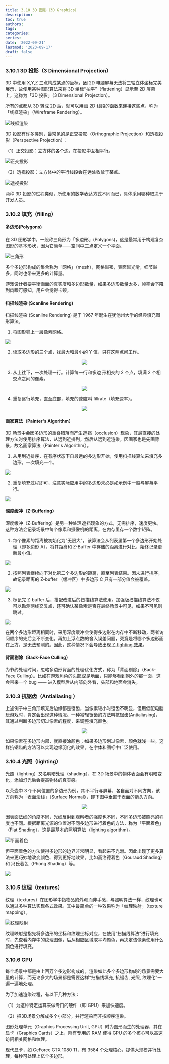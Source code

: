 ```yaml
---
title: 3.10 3D 图形（3D Graphics）
description: 
toc: true
authors:
tags:
categories:
series:
date: '2022-09-21'
lastmod: '2023-09-17'
draft: false
---
```

### 3.10.1 3D 投影（3 Dimensional Projection）

3D 中使用 X,Y,Z 三点构成某点的坐标，因 2D 电脑屏幕无法将三轴立体坐标完美展示，故使用某种图形算法来将 3D 坐标“拍平”（flattening）显示至 2D 屏幕上，这称为「3D 投影」（3 Dimensional Projection）。

所有的点都从 3D 转成 2D 后，就可以用画 2D 线段的函数来连接这些点，称为「线框渲染」（Wireframe Rendering）。

![线框渲染](https://zyin-1309341307.cos.ap-nanjing.myqcloud.com/note/%7B2023%3A%E5%B9%B4%201%3A%E6%9C%88%2024%3A%E6%97%A5%2020%3A%E6%97%B6%2033%3A%E5%88%86%2015%3A%E7%A7%92%20zpj2p2fxnp1674563595697.png)

3D 投影有许多类别，最常见的是正交投影（Orthographic Projection）和透视投影（Perspective Projection）：

（1）正交投影：立方体的各个边，在投影中互相平行。

![正交投影](https://zyin-1309341307.cos.ap-nanjing.myqcloud.com/note/%7B2023%3A%E5%B9%B4%201%3A%E6%9C%88%2024%3A%E6%97%A5%2020%3A%E6%97%B6%2035%3A%E5%88%86%2008%3A%E7%A7%92%20px0b8si0kn1674563708793.png)

（2）透视投影：立方体中的平行线段会在远处收敛于某点。

![透视投影](https://zyin-1309341307.cos.ap-nanjing.myqcloud.com/note/%7B2023%3A%E5%B9%B4%201%3A%E6%9C%88%2024%3A%E6%97%A5%2020%3A%E6%97%B6%2036%3A%E5%88%86%2041%3A%E7%A7%92%20wfl8ykh07f1674563801529.png)

两种 3D 投影的过程类似，所使用的数学表达方式不同而已，具体采用哪种取决于开发人员。

### 3.10.2 填充（filling）

#### 多边形(Polygons)

在 3D 图形学中，一般称三角形为「多边形」(Polygons)，这是最常用于构建复杂图形的基本形状，因为它简单——空间中三点定义一个平面。

![三角形](https://zyin-1309341307.cos.ap-nanjing.myqcloud.com/note/%7B2023%3A%E5%B9%B4%201%3A%E6%9C%88%2024%3A%E6%97%A5%2020%3A%E6%97%B6%2044%3A%E5%88%86%2016%3A%E7%A7%92%20j3ic527fsu1674564256388.png)

多个多边形构成的集合称为「网格」（mesh），网格越密，表面越光滑，细节越多，同时也带来更多的计算量。

游戏设计者要平衡画面的真实度和多边形数量，如果多边形数量太多，帧率会下降到肉眼可感知，用户会觉得卡顿。

#### 扫描线渲染 (Scanline Rendering)

扫描线渲染 (Scanline Rendering) 是于 1967 年诞生在犹他州大学的经典填充图形算法。

1. 将图形铺上一层像素网格。

![](https://zyin-1309341307.cos.ap-nanjing.myqcloud.com/note/%7B2023%3A%E5%B9%B4%201%3A%E6%9C%88%2024%3A%E6%97%A5%2020%3A%E6%97%B6%2042%3A%E5%88%86%2020%3A%E7%A7%92%20p2hzepqp4o1674564140582.png)

2. 读取多边形的三个点，找最大和最小的 Y 值，只在这两点间工作。

<div align="center"><img src="https://zyin-1309341307.cos.ap-nanjing.myqcloud.com/note/%7B2023%3A%E5%B9%B4%201%3A%E6%9C%88%2024%3A%E6%97%A5%2020%3A%E6%97%B6%2049%3A%E5%88%86%2046%3A%E7%A7%92%20b2kv1sr6251674564586335.png" style="zoom: 100%;" /></div>

3. 从上往下，一次处理一行。计算每一行和多边 形相交的 2 个点，填满 2 个相交点之间的像素。

<div align="center"><img src="https://zyin-1309341307.cos.ap-nanjing.myqcloud.com/note/1674564782168.png" style="zoom: 100%;" /></div>

4. 重复逐行填充，直至底部，填充的速度叫 fillrate（填充速率）。

<div align="center"><img src="https://zyin-1309341307.cos.ap-nanjing.myqcloud.com/note/1674564879425.png" style="zoom: 100%;" /></div>

#### 画家算法（Painter's Algorithm）

3D 场景中会因多边形的重叠错落而产生遮挡（occlusion）现象，其最直接的处理方法时使用排序算法，从远到近排列，然后从远到近渲染。因画家也是先画背景，故名画家算法（Painter's Algorithm）。

1. 从用到近排序，在有序状态下自最远的多边形开始，使用扫描线算法来填充多边形，一次填充一个。

![](https://zyin-1309341307.cos.ap-nanjing.myqcloud.com/note/1674565575794.png)

2. 重复填充过程即可，注意实际应用中的多边形未必是如示例中一般与屏幕平行。

![](https://zyin-1309341307.cos.ap-nanjing.myqcloud.com/note/1674565664840.png)

#### 深度缓冲（Z-Buffering）

深度缓冲（Z-Buffering）是另一种处理遮挡现象的方式，无需排序，速度更快。这种方法会记录场景中每个像素和摄像机的距离，在内存里存一个数字矩阵。

1. 每个像素的距离被初始化为"无限大"，该算法会从列表里第一个多边形开始处理（即多边形 A），将其距离和  Z-Buffer 中存储的距离进行对比，始终记录更新最小值。

![](https://zyin-1309341307.cos.ap-nanjing.myqcloud.com/note/1674565901798.png)

2. 按照列表继续向下对比第二个多边形的距离，直至列表结束。因未进行排序，故记录距离的 Z-buffer （缓冲区）中多边形 C 只有一部分值会被覆盖。

![](https://zyin-1309341307.cos.ap-nanjing.myqcloud.com/note/1674565972323.png)

3. 标记完  Z-buffer 后，搭配改进后的扫描线算法使用。加强版扫描线算法不仅可以勘测两线交叉点，还可确认某像素是否在最终场景中可见，如果不可见则跳过。

![](https://zyin-1309341307.cos.ap-nanjing.myqcloud.com/note/1674566263036.png)

在两个多边形距离相同时，采用深度缓冲会使得多边形在内存中不断移动，两者访问顺序的先后会不断变化。再加上浮点数的舍入误差问题，究竟是将哪个多边形画在上方，是无法预测的。因此，这种情况下会导致出现[ Z-fighting 效果](https://youtu.be/TEAtmCYYKZA?list=PL8dPuuaLjXtNlUrzyH5r6jN9ulIgZBpdo&t=470)。

#### 背面剔除（Back-Face Culling）

为节约处理时间，忽略多边形背面的处理优化方式，称为「背面剔除」（Back-Face Culling）。比如在游戏角色的头部或是地面，只能够看到朝外的那一面，这会带来一个 bug —— 进入模型后从内部向外看，头部和地面会消失。

### 3.10.3 抗锯齿（Antialiasing ）

上述例子中三角形填充后边缘都是锯齿，当像素较小时锯齿不明显，但用低配电脑玩游戏时，肯定会出现这种情况。一种减轻锯齿的方法叫抗锯齿(Antialiasing)，其通过判断多边形切过像素的程度，来调整填充颜色。

<div align="center"><img src="https://zyin-1309341307.cos.ap-nanjing.myqcloud.com/note/1674565222853.png" style="zoom: 100%;" /></div>

如果像素在多边形内部，就直接涂颜色；如果多边形划过像素，颜色就浅一些。这样抗锯齿的方法可以实现边缘羽化的效果，在字体和图标中广泛使用。

### 3.10.4 光照（lighting）

光照（lighting）又名明暗处理（shading），在 3D 场景中的物体表面会有明暗变化，添加灯光后会提高物体的真实感。

以茶壶中 3 个不同位置的多边形为例，其不平行与屏幕，各自面对不同方向，该方向称为「表面法线」（Surface Normal），即下图中垂直于表面的箭头方向。

<div align="center"><img src="https://zyin-1309341307.cos.ap-nanjing.myqcloud.com/note/1674566884963.png" style="zoom: 100%;"/> <alt=''表面法线'' /></div>

因表面法线的角度不同，光线反射到观察者的强度也不同，不同多边形被照亮的程度也不同。根据距离光源的位置对不同多边形进行着色的方法，称为「平面着色」（Flat Shading），这是最基本的照明算法（lighting algorithm）。

![平面着色](https://zyin-1309341307.cos.ap-nanjing.myqcloud.com/note/1674567485134.png)

但平面着色的方法使得多边形的边界非常明显，看起来不光滑。因此出现了更多算法来更巧妙地改变颜色、得到更好地效果，比如高洛德着色（Gouraud Shading）和 冯氏着色（Phong Shading）等。

![](https://zyin-1309341307.cos.ap-nanjing.myqcloud.com/note/1674567566930.png)

### 3.10.5 纹理（textures）

纹理（textures）在图形学中指物品的外观而非手感，与照明算法一样，纹理也可以通过多种算法实现各式效果。其中最简单的一种效果称为「纹理映射」（texture mapping）。

![纹理映射](https://zyin-1309341307.cos.ap-nanjing.myqcloud.com/note/1674567956898.png)

纹理映射是指先将多边形的坐标和纹理坐标对应，在使用“扫描线算法”进行填充时，先查看内存中的纹理图像，后从相应区域取平均颜色，再决定该像素使用什么颜色进行填充。

### 3.10.6 GPU

每个场景中都是由上百万个多边形构成的，渲染如此多个多边形构成的场景需要大量的计算，而无论多大的场景都是需要这样“扫描线填充, 抗锯齿, 光照, 纹理化”一遍一遍地处理。

为了加速渲染过程，有以下几种方法：

（1）为这种特定运算来做专门的硬件（即 GPU）来加快速度。

（2）把3D场景分解成多个小部分，并行渲染而非按顺序渲染。

图形处理单元（Graphics Processing Unit, GPU）时为图形而生的处理器，其在显卡（Graphics Cards）之上，附有专用的 RAM 使得 GPU 的多个核心可以高速访问相关网格和纹理。

现代显卡，如 GeForce GTX 1080 TI，有 3584 个处理核心，提供大规模并行处理，每秒可处理上亿个多边形。